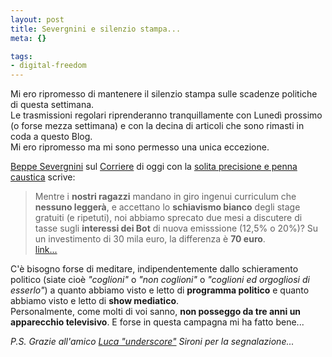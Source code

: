 ```yaml
--- 
layout: post
title: Severgnini e silenzio stampa...
meta: {}

tags: 
- digital-freedom
---
```

Mi ero ripromesso di mantenere il silenzio stampa sulle scadenze politiche di questa settimana.  
Le trasmissioni regolari riprenderanno tranquillamente con Lunedì prossimo (o forse mezza settimana) e con la decina di articoli che sono rimasti in coda a questo Blog.  
Mi ero ripromesso ma mi sono permesso una unica eccezione.  

[Beppe Severgnini](http://www.beppesevergnini.com/) sul [Corriere](http://www.corriere.it/solferino/severgnini/) di oggi con la [solita precisione e penna caustica](http://www.corriere.it/solferino/severgnini/) scrive:  

> Mentre i **nostri ragazzi** mandano in giro ingenui curriculum che **nessuno leggerà**, e accettano lo **schiavismo bianco** degli stage gratuiti (e ripetuti), noi abbiamo sprecato due mesi a discutere di tasse sugli **interessi dei Bot** di nuova emisssione (12,5% o 20%)? Su un investimento di 30 mila euro, la differenza è **70 euro**.  
> [link...](http://www.corriere.it/solferino/severgnini/)

C'è bisogno forse di meditare, indipendentemente dallo schieramento politico (siate cioè *"coglioni"* o *"non coglioni"* o *"coglioni ed orgogliosi di esserlo"*) a quanto abbiamo visto e letto di **programma politico** e quanto abbiamo visto e letto di **show mediatico**.  
Personalmente, come molti di voi sanno, **non posseggo da tre anni un apparecchio televisivo**. E forse in questa campagna mi ha fatto bene...  

*P.S. Grazie all'amico [Luca "underscore"](http://www.sironi.tk/) Sironi per la segnalazione...* 
